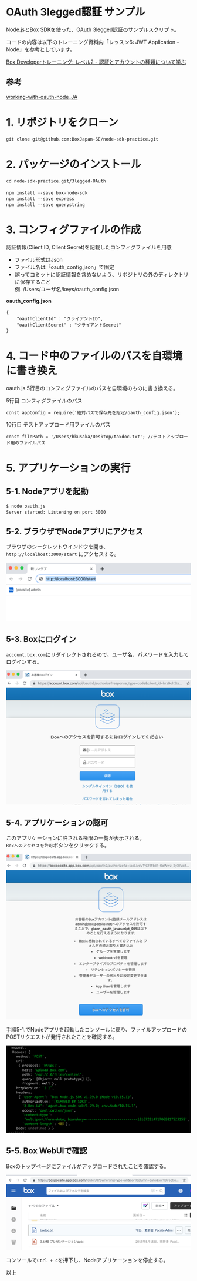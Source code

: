 # OAuth 3legged認証 サンプル

Node.jsとBox SDKを使った、OAuth 3legged認証のサンプルスクリプト。  

コードの内容は以下のトレーニング資料内「レッスン6: JWT Application - Node」を参考としています。

[Box Developerトレーニング: レベル2 - 認証とアカウントの種類について学ぶ](https://community.box.com/t5/ゼロから始めるBox-API/Box-Developerトレーニング-レベル2-認証とアカウントの種類について学ぶ/ta-p/58111)

## 参考
[working-with-oauth-node_JA](https://cloud.app.box.com/s/sq9xbtkw5bjmd9e7jr615poqc5nujgh8)

# 1. リポジトリをクローン

```
git clone git@github.com:BoxJapan-SE/node-sdk-practice.git
```

# 2. パッケージのインストール
```
cd node-sdk-practice.git/3legged-OAuth

npm install --save box-node-sdk
npm install --save express
npm install --save querystring
```

# 3. コンフィグファイルの作成

認証情報(Client ID, Client Secret)を記載したコンフィグファイルを用意

- ファイル形式はJson
- ファイル名は「oauth_config.json」で固定
- 誤ってコミットに認証情報を含めないよう、リポジトリの外のディレクトリに保存すること  
  例. /Users/ユーザ名/keys/oauth_config.json

**oauth_config.json**
```
{
    "oauthClientId" : "クライアントID",
    "oauthClientSecret" : "クライアントSecret"
}
```

# 4. コード中のファイルのパスを自環境に書き換え

oauth.js 5行目のコンフィグファイルのパスを自環境のものに書き換える。

5行目 コンフィグファイルのパス
```
const appConfig = require('絶対パスで保存先を指定/oauth_config.json');  
```

10行目 テストアップロード用ファイルのパス
```
const filePath = '/Users/hkusaka/Desktop/taxdoc.txt'; //テストアップロード用のファイルパス
```

# 5. アプリケーションの実行

## 5-1. Nodeアプリを起動

```
$ node oauth.js
Server started: Listening on port 3000
```

## 5-2. ブラウザでNodeアプリにアクセス

ブラウザのシークレットウインドウを開き、  
`http://localhost:3000/start` にアクセスする。  

![ブラウザにアクセス](./images/CapturFiles_1.png)  

## 5-3. Boxにログイン

`account.box.com`にリダイレクトされるので、ユーザ名、パスワードを入力してログインする。  

![Boxにログイン](./images/CapturFiles_2.png)  

## 5-4. アプリケーションの認可

このアプリケーションに許される権限の一覧が表示される。  
`Boxへのアクセスを許可`ボタンをクリックする。  

![アプリケーションの認可](./images/CapturFiles_3.png)  

手順5-1.でNodeアプリを起動したコンソールに戻り、ファイルアップロードのPOSTリクエストが発行されたことを確認する。  

![リクエスト発行の確認](./images/CapturFiles_5.png)  

## 5-5. Box WebUIで確認

Boxのトップページにファイルがアップロードされたことを確認する。  

![ファイルのアップロード確認](./images/CapturFiles_4.png)  

コンソールで`Ctrl + c`を押下し、Nodeアプリケーションを停止する。  

以上
